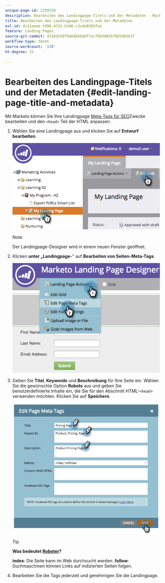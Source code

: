 ```yaml
---
unique-page-id: 2359726
description: Bearbeiten des Landingpage-Titels und der Metadaten - Marketo-Dokumente - Produktdokumentation
title: Bearbeiten des Landingpage-Titels und der Metadaten
exl-id: dc31eeee-fd96-4721-b346-c3cde0383fea
feature: Landing Pages
source-git-commit: 431bd258f9a68bbb9df7acf043085578d3d91b1f
workflow-type: tm+mt
source-wordcount: '130'
ht-degree: 1%

---
```


# Bearbeiten des Landingpage-Titels und der Metadaten {#edit-landing-page-title-and-metadata}

Mit Marketo können Sie Ihre Landingpage [Meta-Tags für SEO](https://www.w3schools.com/tags/tag_meta.asp)Zwecke bearbeiten und den `<head>` Teil der HTML anpassen.

1. Wählen Sie eine Landingpage aus und klicken Sie auf **Entwurf bearbeiten**.

   ![](assets/image2014-9-17-11-3a39-3a21.png)

   >[!NOTE]
   >
   >Der Landingpage-Designer wird in einem neuen Fenster geöffnet.

1. Klicken **unter „Landingpage-**&quot; auf **Bearbeiten von Seiten-Meta-Tags**.

   ![](assets/image2014-9-17-11-3a39-3a32.png)

1. Geben Sie **Titel**, **Keywords** und **Beschreibung** für Ihre Seite ein. Wählen Sie die gewünschte Option **Robots** aus und geben Sie benutzerdefinierte Inhalte ein, die Sie für den Abschnitt HTML-`<head>` verwenden möchten. Klicken Sie auf **Speichern**.

   ![](assets/image2014-9-17-11-3a39-3a50.png)

   >[!TIP]
   >
   >**Was bedeutet [Roboter](https://www.robotstxt.org/meta.html)?**
   >
   >**index**: Die Seite kann im Web durchsucht werden. **follow**: Suchmaschinen können Links auf indizierten Seiten folgen.

1. Bearbeiten Sie die Tags jederzeit und genehmigen Sie die Landingpage.
